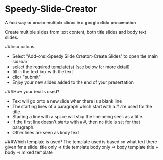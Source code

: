 # Speedy-Slide-Creator
A fast way to create multiple slides in a google slide presentation

Create multiple slides from text content, both title slides and body text slides.

##Instructions
- Select "Add-ons>Speedy Slide Creator>Create Slides" to open the main sidebar
- select the required template(s) [see below for more detail]
- fill in the text box with the text
- click "submit"
- Enjoy your new slides added to the end of your presentation

###How your text is used?
- Text will go onto a new slide when there is a blank line
- The starting lines of a paragraph which start with a # are used for the title.
- Starting a line with a space will stop the line being seen as a title.
- If the first line doesn't starts with a #, then no title is set for that paragraph.
- Other lines are seen as body text

###Which template is used?
The template used is based on what text there given for a slide.
title only => title template
body only => body template
title + body => mixed template
